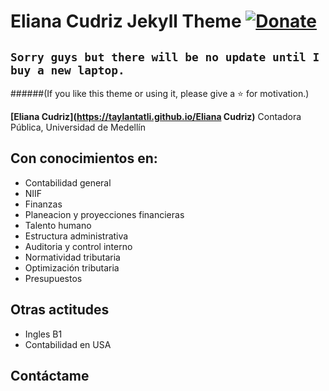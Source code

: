 # Eliana Cudriz Jekyll Theme [![Donate](https://img.shields.io/badge/paypal-donate-blue.svg)](https://www.paypal.me/taylantatli/0usd)  

## `Sorry guys but there will be no update until I buy a new laptop.`

######(If you like this theme or using it, please give a :star: for motivation.)

**[Eliana Cudriz](https://taylantatli.github.io/Eliana Cudriz)** Contadora Pública, Universidad de Medellín

## Con conocimientos en:
* Contabilidad general
* NIIF
* Finanzas
* Planeacion y proyecciones financieras
* Talento humano
* Estructura administrativa
* Auditoria y control interno
* Normatividad tributaria
* Optimización tributaria
* Presupuestos

## Otras actitudes

* Ingles B1
* Contabilidad en USA


## Contáctame
